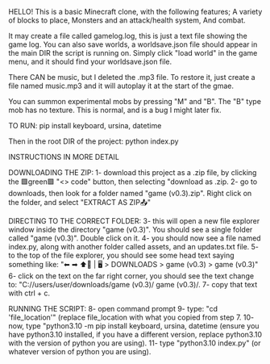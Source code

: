 HELLO!
This is a basic Minecraft clone, with the following features;
A variety of blocks to place,
Monsters and an attack/health system,
And combat.

It may create a file called gamelog.log, this is just a text file showing the game log.
You can also save worlds, a worldsave.json file should appear in the main DIR the script is running on.
Simply click "load world" in the game menu, and it should find your worldsave.json file.

There CAN be music, but I deleted the .mp3 file.
To restore it, just create a file named music.mp3 and it will autoplay it at the start of the gmae.

You can summon experimental mobs by pressing "M" and "B".
The "B" type mob has no texture. This is normal, and is a bug I might later fix.



TO RUN:
pip install keyboard, ursina, datetime

Then in the root DIR of the project:
python index.py


INSTRUCTIONS IN MORE DETAIL

DOWNLOADING THE ZIP:
1- download this project as a .zip file, by clicking the 🟩green🟩 "<> code" button, then selecting "download as .zip.
2- go to downloads, then look for a folder named "game (v0.3).zip". Right click on the folder, and select "EXTRACT AS ZIP📤"

DIRECTING TO THE CORRECT FOLDER:
3- this will open a new file explorer window inside the directory "game (v0.3)". You should see a single folder called "game (v0.3)". Double click on it.
4- you should now see a file named index.py, along with another folder called assets, and an updates.txt file.
5- to the top of the file explorer, you should see some head text saying something like: "⬅ ➡ ⬆🔄️ | 🖥️ > DOWNLOADS > game (v0.3) > game (v0.3)"
6- click on the text on the far right corner, you should see the text change to: "C://users/user/downloads/game (v0.3)/ game (v0.3)/.
7- copy that text with ctrl + c.

RUNNING THE SCRIPT:
8- open command prompt
9- type: "cd 'file_location'" (replace file_location with what you copied from step 7.
10- now, type "python3.10 -m pip install keyboard, ursina, datetime (ensure you have python3.10 installed, if you have a different version, replace python3.10 with the version of python you are using).
11- type "python3.10 index.py" (or whatever version of python you are using).
